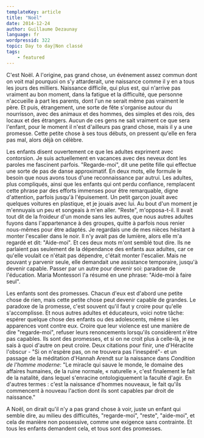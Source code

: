 ```yaml
---
templateKey: article
title: "Noël"
date: 2014-12-24
author: Guillaume Dezaunay
language: fr
wordpressid: 322
topic: Day to day|Non classé
tags:
    - featured
---
```


<p>C'est Noël. A l'origine, pas grand chose, un événement assez commun dont on voit mal pourquoi on s'y attarderait, une naissance comme il y en a tous les jours des milliers. Naissance difficile, qui plus est, qui n'arrive pas vraiment au bon moment, dans la fatigue et la difficulté, que personne n'accueille à part les parents, dont l'un ne serait même pas vraiment le père. Et puis, étrangement, une sorte de fête s'organise autour du nourrisson, avec des animaux et des hommes, des simples et des rois, des locaux et des étrangers. Aucun de ces gens ne sait vraiment ce que sera l'enfant, pour le moment il n'est d'ailleurs pas grand chose, mais il y a une promesse. Cette petite chose à ses tous débuts, on pressent qu'elle en fera pas mal, alors déjà on célèbre.</p>
<p>Les enfants disent ouvertement ce que les adultes expriment avec contorsion. Je suis actuellement en vacances avec des neveux dont les paroles me fascinent parfois. "Regarde-moi", dit une petite fille qui effectue une sorte de pas de danse approximatif. En deux mots, elle formule le besoin que nous avons tous d'une reconnaissance par autrui. Les adultes, plus compliqués, ainsi que les enfants qui ont perdu confiance, remplacent cette phrase par des efforts immenses pour être remarquable, digne d'attention, parfois jusqu'à l'épuisement. Un petit garçon jouait avec quelques voitures en plastique, et je jouais avec lui. Au bout d'un moment je m'ennuyais un peu et songeais à m'en aller. "Reste", m'opposa-t-il. Il avait tout dit de la froideur d'un monde sans les autres, que nous autres adultes fuyons dans l'appartenance à des groupes, quitte à parfois nous renier nous-mêmes pour être adaptés. Je regardais une de mes nièces hésitant à monter l'escalier dans le noir. Il n'y avait pas de lumière, alors elle m'a regardé et dit: "Aide-moi". Et ces deux mots m'ont semblé tout dire. Ils ne parlaient pas seulement de la dépendance des enfants aux adultes, car ce qu'elle voulait ce n'était pas dépendre, c'était monter l'escalier. Mais ne pouvant y parvenir seule, elle demandait une assistance temporaire, jusqu'à devenir capable. Passer par un autre pour devenir soi: paradoxe de l'éducation. Maria Montessori l'a résumé en une phrase: "Aide-moi à faire seul".</p>
<p>Les enfants sont des promesses. Chacun d'eux est d'abord une petite chose de rien, mais cette petite chose peut devenir capable de grandes. Le paradoxe de la promesse, c'est souvent qu'il faut y croire pour qu'elle s'accomplisse. Et nous autres adultes et éducateurs, voici notre tâche: espérer quelque chose des enfants ou des adolescents, même si les apparences vont contre eux. Croire que leur violence est une manière de dire "regarde-moi", refuser leurs renoncements lorsqu'ils considèrent n'être pas capables. Ils sont des promesses, et si on ne croit plus à celle-là, je ne sais à quoi d'autre on peut croire. Deux citations pour finir, une d'Héraclite l'obscur - "Si on n'espère pas, on ne trouvera pas l'inespéré"- et un passage de la méditation d'Hannah Arendt sur la naissance dans <em>Condition de l'homme moderne</em>: "Le miracle qui sauve le monde, le domaine des affaires humaines, de la ruine normale, « naturelle », c'est finalement le fait de la natalité, dans lequel s'enracine ontologiquement la faculté d'agir. En d'autres termes : c'est la naissance d'hommes nouveaux, le fait qu'ils commencent à nouveau l'action dont ils sont capables par droit de naissance."</p>
<p>A Noël, on dirait qu'il n'y a pas grand chose à voir, juste un enfant qui semble dire, au milieu des difficultés, "regarde-moi", "reste", "aide-moi", et cela de manière non possessive, comme une exigence sans contrainte. Et tous les enfants demandent cela, et tous sont des promesses.</p>

